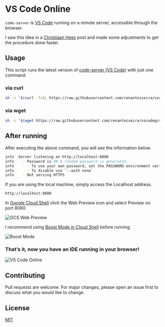 # VS Code Online

```code-server``` is [VS Code](https://github.com/Microsoft/vscode) running on a remote server, accessible through the browser.

I saw this Idea in a [Christiaan Hees](https://medium.com/google-cloud/how-to-run-visual-studio-code-in-google-cloud-shell-354d125d5748) post and made some adjustments to get the procedure done faster.

## Usage

This script runs the latest version of [code-server (VS Code)](https://github.com/cdr/code-server) with just one command.

### via curl
```bash
sh -c "$(curl -fsSL https://raw.githubusercontent.com/renanteixeira/vscodegcs/master/codeserver.sh)"
```

### via wget
```bash
sh -c "$(wget https://raw.githubusercontent.com/renanteixeira/vscodegcs/master/codeserver.shh -O -)"
```

## After running

After executing the above command, you will see the information below.


```bash
info  Server listening on http://localhost:8080
info    - Password is ## A random password is generated.
info      - To use your own password, set the PASSWORD environment variable
info      - To disable use `--auth none`
info    - Not serving HTTPS
```

If you are using the local machine, simply access the Localhost address.

```bash
http://localhost:8080
```
In [Google Cloud Shell](https://cloud.google.com/shell/) click the Web Preview icon and select Preview on port 8080.

![GCS Web Preview](https://miro.medium.com/max/636/1*tcyI0xwhSF7Wn1upszdhDA.png)

I recommend using [Boost Mode in Cloud Shell](https://cloud.google.com/shell/docs/how-cloud-shell-works#boost_mode) before running

![Boost Mode](https://miro.medium.com/max/2574/1*D8J4okWRgFRnxo7MhbHGPg.png)

### That’s it, now you have an IDE running in your browser!
![VS Code Online](https://miro.medium.com/max/1996/1*BVCoNecwFAR7vcmaJ9a2gA.png)

## Contributing
Pull requests are welcome. For major changes, please open an issue first to discuss what you would like to change.

## License
[MIT](https://choosealicense.com/licenses/mit/)